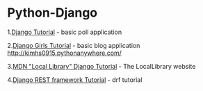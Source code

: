 # Python-Django

1.[Django Tutorial](https://docs.djangoproject.com/ko/3.0/intro/tutorial01/) - basic poll application  
  
2.[Django Girls Tutorial](https://tutorial.djangogirls.org/ko/) - basic blog application  
http://kimhs0915.pythonanywhere.com/

3.[MDN "Local Library" Django Tutorial](https://developer.mozilla.org/en-US/docs/Learn/Server-side/Django/Tutorial_local_library_website) - The LocalLibrary website

4.[Django REST framework Tutorial](https://www.django-rest-framework.org/tutorial/1-serialization/) - drf tutorial
